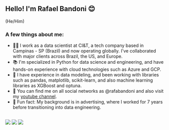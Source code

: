 ## Hello! I'm Rafael Bandoni 😊
(He/Him)  

### A few things about me:
- 👨‍💻 I work as a data scientist at CI&T, a tech company based in Campinas - SP (Brazil) and now operating globally. I've collaborated with major clients across Brazil, the US, and Europe.
- 📚 I'm specialized in Python for data science and engineering, and have hands-on experience with cloud technologies such as Azure and GCP.
- 🎲 I have experience in data modeling, and been working with libraries such as pandas, matplotlib, scikit-learn, and also machine learning libraries as XGBoost and optuna.
- 🤖 You can find me on all social networks as @rafabandoni and also visit my [youtube channel](https://www.youtube.com/@rafaelbandoni).
- 🚀 Fun fact: My background is in advertising, where I worked for 7 years before transitioning into data engineering.
  
##

<div> 
  <a href="mailto:rafagbandoni@gmail.com"><img src="https://img.shields.io/badge/-Gmail-%23333?style=for-the-badge&logo=gmail&logoColor=white" target="_blank"></a>
  <a href="https://www.linkedin.com/in/rafabandoni" target="_blank"><img src="https://img.shields.io/badge/-LinkedIn-%230077B5?style=for-the-badge&logo=linkedin&logoColor=white" target="_blank"></a> 
  <a href="https://www.youtube.com/channel/UC88SugfWtztHIEHEaJLAyEg" target="_blank"><img src="https://img.shields.io/badge/YouTube-FF0000?style=for-the-badge&logo=youtube&logoColor=white" target="_blank"></a>
</div>
